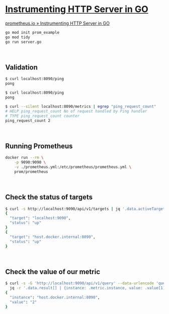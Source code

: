 # [Instrumenting HTTP Server in GO](https://prometheus.io/docs/tutorials/instrumenting_http_server_in_go)

[prometheus.io » Instrumenting HTTP Server in GO](https://prometheus.io/docs/tutorials/instrumenting_http_server_in_go)

```bash
go mod init prom_example
go mod tidy
go run server.go
```

<br>

## Validation

```bash
$ curl localhost:8090/ping                   
pong

$ curl localhost:8090/ping                   
pong

$ curl --silent localhost:8090/metrics | egrep "ping_request_count"
# HELP ping_request_count No of request handled by Ping handler
# TYPE ping_request_count counter
ping_request_count 2
```

<br>

## Running Prometheus

```bash
docker run --rm \
    -p 9090:9090 \
    -v ./prometheus.yml:/etc/prometheus/prometheus.yml \
    prom/prometheus
```

<br>

## Check the status of targets

```bash
$ curl -s http://localhost:9090/api/v1/targets | jq '.data.activeTargets[] | {target: .labels.instance, status: .health}'
{
  "target": "localhost:9090",
  "status": "up"
}
{
  "target": "host.docker.internal:8090",
  "status": "up"
}
```

<br>

## Check the value of our metric

```bash
$ curl -s -G 'http://localhost:9090/api/v1/query' --data-urlencode 'query=ping_request_count' | \
  jq -r '.data.result[] | {instance: .metric.instance, value: .value[1]}'
{
  "instance": "host.docker.internal:8090",
  "value": "2"
}
```
